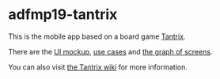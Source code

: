 # adfmp19-tantrix

This is the mobile app based on a board game [Tantrix]( https://tantrix.com/).

There are the [UI mockup](https://www.figma.com/file/ZMYIDk6geBl1NSxZJlSLXcuB/Untitled?node-id=0%3A1), [use cases](https://docs.google.com/document/d/1uTstRu42w448UzfpaSvvw-eAiGrQAkiYsAytK8Un-Wo/edit?usp=sharing) and [the graph of screens](./prototype.png).

You can also visit [the Tantrix wiki](https://github.com/OSLL/adfmp19-tantrix/wiki) for more information.
